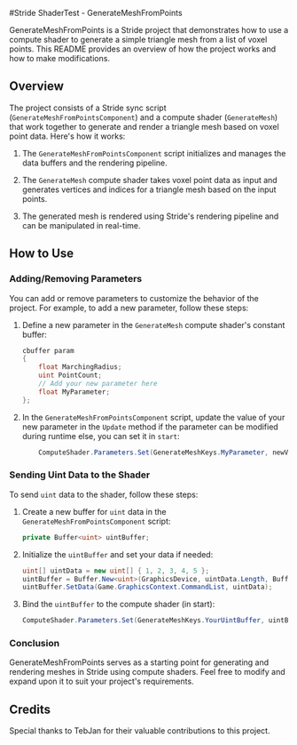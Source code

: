 #Stride ShaderTest - GenerateMeshFromPoints

GenerateMeshFromPoints is a Stride project that demonstrates how to use a compute shader to generate a simple triangle mesh from a list of voxel points. This README provides an overview of how the project works and how to make modifications.

## Overview

The project consists of a Stride sync script (`GenerateMeshFromPointsComponent`) and a compute shader (`GenerateMesh`) that work together to generate and render a triangle mesh based on voxel point data. Here's how it works:

1. The `GenerateMeshFromPointsComponent` script initializes and manages the data buffers and the rendering pipeline.

2. The `GenerateMesh` compute shader takes voxel point data as input and generates vertices and indices for a triangle mesh based on the input points.

3. The generated mesh is rendered using Stride's rendering pipeline and can be manipulated in real-time.

## How to Use

### Adding/Removing Parameters

You can add or remove parameters to customize the behavior of the project. For example, to add a new parameter, follow these steps:

1. Define a new parameter in the `GenerateMesh` compute shader's constant buffer:

   ```csharp
   cbuffer param
   {
       float MarchingRadius;
       uint PointCount;
       // Add your new parameter here
       float MyParameter;
   };
   ```

2. In the `GenerateMeshFromPointsComponent` script, update the value of your new parameter in the `Update` method if the parameter can be modified during runtime else, you can set it in `start`:

   ```csharp   
       ComputeShader.Parameters.Set(GenerateMeshKeys.MyParameter, newValue);  
   ```

### Sending Uint Data to the Shader

To send `uint` data to the shader, follow these steps:

1. Create a new buffer for `uint` data in the `GenerateMeshFromPointsComponent` script:

   ```csharp
   private Buffer<uint> uintBuffer;
   ```

2. Initialize the `uintBuffer` and set your data if needed:

   ```csharp
   uint[] uintData = new uint[] { 1, 2, 3, 4, 5 };
   uintBuffer = Buffer.New<uint>(GraphicsDevice, uintData.Length, BufferFlags.StructuredAppendBuffer);
   uintBuffer.SetData(Game.GraphicsContext.CommandList, uintData);
   ```

3. Bind the `uintBuffer` to the compute shader (in start):

   ```csharp
   ComputeShader.Parameters.Set(GenerateMeshKeys.YourUintBuffer, uintBuffer);
   ```

### Conclusion

GenerateMeshFromPoints serves as a starting point for generating and rendering meshes in Stride using compute shaders. Feel free to modify and expand upon it to suit your project's requirements.

## Credits

Special thanks to TebJan for their valuable contributions to this project.
